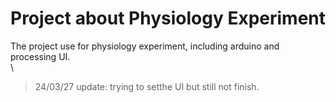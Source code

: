 # Project about Physiology Experiment

The project use for physiology experiment, including arduino and processing UI.\
\
> 24/03/27 update: trying to setthe UI but still not finish.

